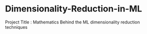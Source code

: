 # Dimensionality-Reduction-in-ML
Project Title : Mathematics Behind the ML dimensionality reduction techniques
